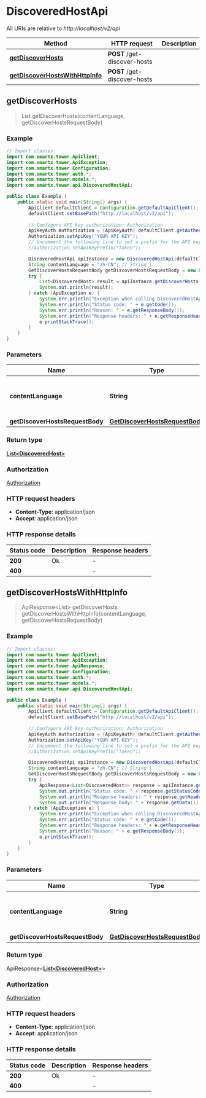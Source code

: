 # DiscoveredHostApi

All URIs are relative to *http://localhost/v2/api*

Method | HTTP request | Description
------------- | ------------- | -------------
[**getDiscoverHosts**](DiscoveredHostApi.md#getDiscoverHosts) | **POST** /get-discover-hosts | 
[**getDiscoverHostsWithHttpInfo**](DiscoveredHostApi.md#getDiscoverHostsWithHttpInfo) | **POST** /get-discover-hosts | 



## getDiscoverHosts

> List<DiscoveredHost> getDiscoverHosts(contentLanguage, getDiscoverHostsRequestBody)



### Example

```java
// Import classes:
import com.smartx.tower.ApiClient;
import com.smartx.tower.ApiException;
import com.smartx.tower.Configuration;
import com.smartx.tower.auth.*;
import com.smartx.tower.models.*;
import com.smartx.tower.api.DiscoveredHostApi;

public class Example {
    public static void main(String[] args) {
        ApiClient defaultClient = Configuration.getDefaultApiClient();
        defaultClient.setBasePath("http://localhost/v2/api");
        
        // Configure API key authorization: Authorization
        ApiKeyAuth Authorization = (ApiKeyAuth) defaultClient.getAuthentication("Authorization");
        Authorization.setApiKey("YOUR API KEY");
        // Uncomment the following line to set a prefix for the API key, e.g. "Token" (defaults to null)
        //Authorization.setApiKeyPrefix("Token");

        DiscoveredHostApi apiInstance = new DiscoveredHostApi(defaultClient);
        String contentLanguage = "zh-CN"; // String | 
        GetDiscoverHostsRequestBody getDiscoverHostsRequestBody = new GetDiscoverHostsRequestBody(); // GetDiscoverHostsRequestBody | 
        try {
            List<DiscoveredHost> result = apiInstance.getDiscoverHosts(contentLanguage, getDiscoverHostsRequestBody);
            System.out.println(result);
        } catch (ApiException e) {
            System.err.println("Exception when calling DiscoveredHostApi#getDiscoverHosts");
            System.err.println("Status code: " + e.getCode());
            System.err.println("Reason: " + e.getResponseBody());
            System.err.println("Response headers: " + e.getResponseHeaders());
            e.printStackTrace();
        }
    }
}
```

### Parameters


Name | Type | Description  | Notes
------------- | ------------- | ------------- | -------------
 **contentLanguage** | **String**|  | [enum: zh-CN, en-US]
 **getDiscoverHostsRequestBody** | [**GetDiscoverHostsRequestBody**](GetDiscoverHostsRequestBody.md)|  |

### Return type

[**List&lt;DiscoveredHost&gt;**](DiscoveredHost.md)


### Authorization

[Authorization](../README.md#Authorization)

### HTTP request headers

- **Content-Type**: application/json
- **Accept**: application/json

### HTTP response details
| Status code | Description | Response headers |
|-------------|-------------|------------------|
| **200** | Ok |  -  |
| **400** |  |  -  |

## getDiscoverHostsWithHttpInfo

> ApiResponse<List<DiscoveredHost>> getDiscoverHosts getDiscoverHostsWithHttpInfo(contentLanguage, getDiscoverHostsRequestBody)



### Example

```java
// Import classes:
import com.smartx.tower.ApiClient;
import com.smartx.tower.ApiException;
import com.smartx.tower.ApiResponse;
import com.smartx.tower.Configuration;
import com.smartx.tower.auth.*;
import com.smartx.tower.models.*;
import com.smartx.tower.api.DiscoveredHostApi;

public class Example {
    public static void main(String[] args) {
        ApiClient defaultClient = Configuration.getDefaultApiClient();
        defaultClient.setBasePath("http://localhost/v2/api");
        
        // Configure API key authorization: Authorization
        ApiKeyAuth Authorization = (ApiKeyAuth) defaultClient.getAuthentication("Authorization");
        Authorization.setApiKey("YOUR API KEY");
        // Uncomment the following line to set a prefix for the API key, e.g. "Token" (defaults to null)
        //Authorization.setApiKeyPrefix("Token");

        DiscoveredHostApi apiInstance = new DiscoveredHostApi(defaultClient);
        String contentLanguage = "zh-CN"; // String | 
        GetDiscoverHostsRequestBody getDiscoverHostsRequestBody = new GetDiscoverHostsRequestBody(); // GetDiscoverHostsRequestBody | 
        try {
            ApiResponse<List<DiscoveredHost>> response = apiInstance.getDiscoverHostsWithHttpInfo(contentLanguage, getDiscoverHostsRequestBody);
            System.out.println("Status code: " + response.getStatusCode());
            System.out.println("Response headers: " + response.getHeaders());
            System.out.println("Response body: " + response.getData());
        } catch (ApiException e) {
            System.err.println("Exception when calling DiscoveredHostApi#getDiscoverHosts");
            System.err.println("Status code: " + e.getCode());
            System.err.println("Response headers: " + e.getResponseHeaders());
            System.err.println("Reason: " + e.getResponseBody());
            e.printStackTrace();
        }
    }
}
```

### Parameters


Name | Type | Description  | Notes
------------- | ------------- | ------------- | -------------
 **contentLanguage** | **String**|  | [enum: zh-CN, en-US]
 **getDiscoverHostsRequestBody** | [**GetDiscoverHostsRequestBody**](GetDiscoverHostsRequestBody.md)|  |

### Return type

ApiResponse<[**List&lt;DiscoveredHost&gt;**](DiscoveredHost.md)>


### Authorization

[Authorization](../README.md#Authorization)

### HTTP request headers

- **Content-Type**: application/json
- **Accept**: application/json

### HTTP response details
| Status code | Description | Response headers |
|-------------|-------------|------------------|
| **200** | Ok |  -  |
| **400** |  |  -  |


